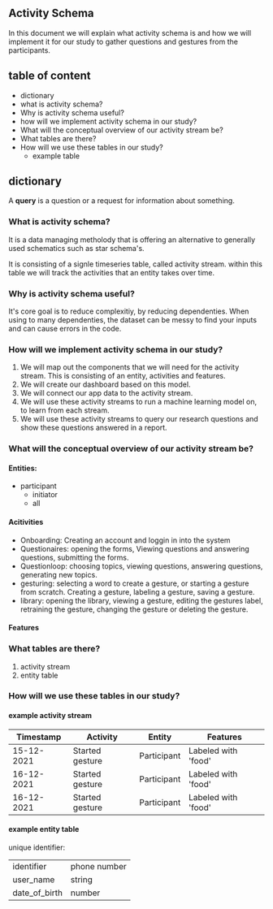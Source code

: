 ## Activity Schema
In this document we will explain what activity schema is and how we will implement it for our study to gather questions and gestures from the participants.

## table of content
- dictionary
- what is activity schema?
- Why is activity schema useful?
- how will we implement activity schema in our study?
- What will the conceptual overview of our activity stream be?
- What tables are there?
- How will we use these tables in our study?
	- example table
    
## dictionary
A **query** is a question or a request for information about something.


### What is activity schema?
It is a data managing metholody that is offering an alternative to generally used schematics such as star schema's.

It is consisting of a signle timeseries table, called activity stream.
within this table we will track the activities that an entity takes over time.

### Why is activity schema useful?
It's core goal is to reduce complexitiy, by reducing dependenties.
When using to many dependenties, the dataset can be messy to find your inputs and can cause errors in the code.

### How will we implement activity schema in our study?
1. We will map out the components that we will need for the activity stream. This is consisting of an entity, activities and features.
2. We will create our dashboard based on this model.
3. We will connect our app data to the activity stream.
4. We will use these activity streams to run a machine learning model on, to learn from each stream.
5. We will use these activity streams to query our research questions and show these questions answered in a report.


### What will the conceptual overview of our activity stream be?
#### Entities:
- participant
	- initiator
    - all
#### Acitivities
- Onboarding: Creating an account and loggin in into the system
- Questionaires: opening the forms, Viewing questions and answering questions, submitting the forms.
- Questionloop: choosing topics, viewing questions, answering questions, generating new topics.
- gesturing: selecting a word to create a gesture, or starting a gesture from scratch. Creating a gesture, labeling a gesture, saving a gesture.
- library: opening the library, viewing a gesture, editing the gestures label, retraining the gesture, changing the gesture or deleting the gesture.

#### Features

### What tables are there?
1. activity stream
2. entity table

### How will we use these tables in our study?

#### example activity stream

| Timestamp |Activity      		|Entity 	|Features     |
|---------- |-------------------|-----------|-------------|
|15-12-2021 | Started gesture   |Participant  | Labeled with 'food'
|16-12-2021 |Started gesture  |Participant  | Labeled with 'food'
|16-12-2021 |Started gesture  |Participant  | Labeled with 'food'


#### example entity table
unique identifier:

|                |                               |
|----------------|-------------------------------|
|identifier		 |phone number			         |
|user_name		 |	string	|
|date_of_birth 	 | number	|
